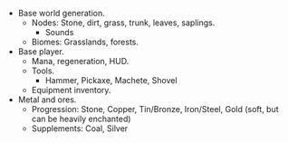 * Base world generation.
  * Nodes: Stone, dirt, grass, trunk, leaves, saplings.
    * Sounds
  * Biomes: Grasslands, forests.
* Base player.
  * Mana, regeneration, HUD.
  * Tools.
    * Hammer, Pickaxe, Machete, Shovel
  * Equipment inventory.
* Metal and ores.
  * Progression: Stone, Copper, Tin/Bronze, Iron/Steel, Gold (soft, but can be heavily enchanted)
  * Supplements: Coal, Silver
